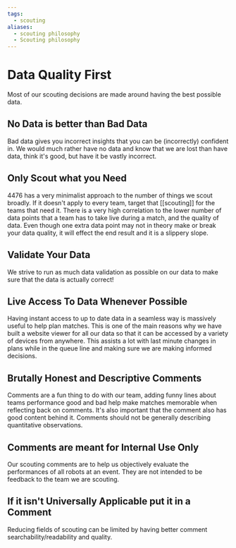 ```yaml
---
tags:
  - scouting
aliases:
  - scouting philosophy
  - Scouting philosophy
---
```

# Data Quality First

Most of our scouting decisions are made around having the best possible data.

## No Data is better than Bad Data

Bad data gives you incorrect insights that you can be (incorrectly) confident in. We would much rather have no data and know that we are lost than have data, think it's good, but have it be vastly incorrect.

## Only Scout what you Need

4476 has a very minimalist approach to the number of things we scout broadly. If it doesn't apply to every team, target that [[scouting]] for the teams that need it. There is a very high correlation to the lower number of data points that a team has to take live during a match, and the quality of data. Even though one extra data point may not in theory make or break your data quality, it will effect the end result and it is a slippery slope.

## Validate Your Data

We strive to run as much data validation as possible on our data to make sure that the data is actually correct!

## Live Access To Data Whenever Possible

Having instant access to up to date data in a seamless way is massively useful to help plan matches. This is one of the main reasons why we have built a website viewer for all our data so that it can be accessed by a variety of devices from anywhere. This assists a lot with last minute changes in plans while in the queue line and making sure we are making informed decisions.

## Brutally Honest and Descriptive Comments

Comments are a fun thing to do with our team, adding funny lines about teams performance good and bad help make matches memorable when reflecting back on comments. It's also important that the comment also has good content behind it. Comments should not be generally describing quantitative observations.
## Comments are meant for Internal Use Only

Our scouting comments are to help us objectively evaluate the performances of all robots at an event. They are not intended to be feedback to the team we are scouting.

## If it isn't Universally Applicable put it in a Comment

Reducing fields of scouting can be limited by having better comment searchability/readability and quality.

